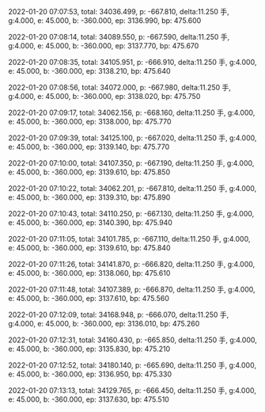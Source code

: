 2022-01-20 07:07:53, total: 34036.499, p: -667.810, delta:11.250 手, g:4.000, e: 45.000, b: -360.000, ep: 3136.990, bp: 475.600

2022-01-20 07:08:14, total: 34089.550, p: -667.590, delta:11.250 手, g:4.000, e: 45.000, b: -360.000, ep: 3137.770, bp: 475.670

2022-01-20 07:08:35, total: 34105.951, p: -666.910, delta:11.250 手, g:4.000, e: 45.000, b: -360.000, ep: 3138.210, bp: 475.640

2022-01-20 07:08:56, total: 34072.000, p: -667.980, delta:11.250 手, g:4.000, e: 45.000, b: -360.000, ep: 3138.020, bp: 475.750

2022-01-20 07:09:17, total: 34062.156, p: -668.160, delta:11.250 手, g:4.000, e: 45.000, b: -360.000, ep: 3138.000, bp: 475.770

2022-01-20 07:09:39, total: 34125.100, p: -667.020, delta:11.250 手, g:4.000, e: 45.000, b: -360.000, ep: 3139.140, bp: 475.770

2022-01-20 07:10:00, total: 34107.350, p: -667.190, delta:11.250 手, g:4.000, e: 45.000, b: -360.000, ep: 3139.610, bp: 475.850

2022-01-20 07:10:22, total: 34062.201, p: -667.810, delta:11.250 手, g:4.000, e: 45.000, b: -360.000, ep: 3139.310, bp: 475.890

2022-01-20 07:10:43, total: 34110.250, p: -667.130, delta:11.250 手, g:4.000, e: 45.000, b: -360.000, ep: 3140.390, bp: 475.940

2022-01-20 07:11:05, total: 34101.785, p: -667.110, delta:11.250 手, g:4.000, e: 45.000, b: -360.000, ep: 3139.610, bp: 475.840

2022-01-20 07:11:26, total: 34141.870, p: -666.820, delta:11.250 手, g:4.000, e: 45.000, b: -360.000, ep: 3138.060, bp: 475.610

2022-01-20 07:11:48, total: 34107.389, p: -666.870, delta:11.250 手, g:4.000, e: 45.000, b: -360.000, ep: 3137.610, bp: 475.560

2022-01-20 07:12:09, total: 34168.948, p: -666.070, delta:11.250 手, g:4.000, e: 45.000, b: -360.000, ep: 3136.010, bp: 475.260

2022-01-20 07:12:31, total: 34160.430, p: -665.850, delta:11.250 手, g:4.000, e: 45.000, b: -360.000, ep: 3135.830, bp: 475.210

2022-01-20 07:12:52, total: 34180.140, p: -665.690, delta:11.250 手, g:4.000, e: 45.000, b: -360.000, ep: 3136.950, bp: 475.330

2022-01-20 07:13:13, total: 34129.765, p: -666.450, delta:11.250 手, g:4.000, e: 45.000, b: -360.000, ep: 3137.630, bp: 475.510